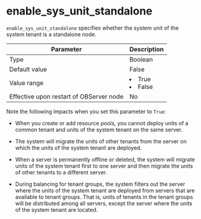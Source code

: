 # enable_sys_unit_standalone

`enable_sys_unit_standalone` specifies whether the system unit of the system tenant is a standalone node.


| **Parameter** | **Description** |
|------------------|--------------------------------------------------------------------------------------------------------|
| Type | Boolean |
| Default value | False |
| Value range | <li> True   <li> False |
| Effective upon restart of OBServer node | No |



Note the following impacts when you set this parameter to `True`:

* When you create or add resource pools, you cannot deploy units of a common tenant and units of the system tenant on the same server.



* The system will migrate the units of other tenants from the server on which the units of the system tenant are deployed.



* When a server is permanently offline or deleted, the system will migrate units of the system tenant first to one server and then migrate the units of other tenants to a different server.



* During balancing for tenant groups, the system filters out the server where the units of the system tenant are deployed from servers that are available to tenant groups. That is, units of tenants in the tenant groups will be distributed among all servers, except the server where the units of the system tenant are located.